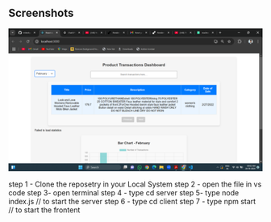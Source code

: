 
## Screenshots

![App Screenshot](./image/Screenshot%20(630).png)



step 1 - Clone the reposetry in your Local System
step 2 - open the file in vs code
step 3- open terminal
step 4 - type cd server
step 5- type node index.js  // to start the server
step 6 - type cd client
step 7 - type npm start    // to start the frontent
